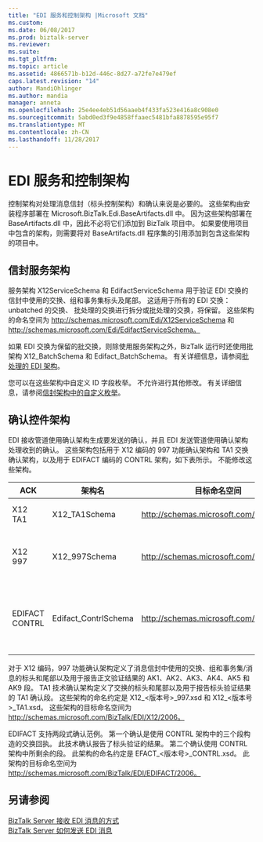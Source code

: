 ```yaml
---
title: "EDI 服务和控制架构 |Microsoft 文档"
ms.custom: 
ms.date: 06/08/2017
ms.prod: biztalk-server
ms.reviewer: 
ms.suite: 
ms.tgt_pltfrm: 
ms.topic: article
ms.assetid: 4866571b-b12d-446c-8d27-a72fe7e479ef
caps.latest.revision: "14"
author: MandiOhlinger
ms.author: mandia
manager: anneta
ms.openlocfilehash: 25e4ee4eb51d56aaeb4f433fa523e416a8c908e0
ms.sourcegitcommit: 5abd0ed3f9e4858ffaaec5481bfa8878595e95f7
ms.translationtype: MT
ms.contentlocale: zh-CN
ms.lasthandoff: 11/28/2017
---
```

# <a name="edi-service-and-control-schemas"></a>EDI 服务和控制架构
控制架构对处理消息信封（标头控制架构）和确认来说是必要的。 这些架构由安装程序部署在 Microsoft.BizTalk.Edi.BaseArtifacts.dll 中。 因为这些架构部署在 BaseArtifacts.dll 中，因此不必将它们添加到 BizTalk 项目中。 如果要使用项目中包含的架构，则需要将对 BaseArtifacts.dll 程序集的引用添加到包含这些架构的项目中。  
  
## <a name="envelope-service-schemas"></a>信封服务架构  
 服务架构 X12ServiceSchema 和 EdifactServiceSchema 用于验证 EDI 交换的信封中使用的交换、组和事务集标头及尾部。 这适用于所有的 EDI 交换： unbatched 的交换、 批处理的交换进行拆分或批处理的交换，将保留。 这些架构的命名空间为 http://schemas.microsoft.com/Edi/X12ServiceSchema 和 http://schemas.microsoft.com/Edi/EdifactServiceSchema。  
  
 如果 EDI 交换为保留的批交换，则除使用服务架构之外，BizTalk 运行时还使用批架构 X12_BatchSchema 和 Edifact_BatchSchema。 有关详细信息，请参阅[批处理的 EDI 架构](../core/edi-batch-schemas.md)。  
  
 您可以在这些架构中自定义 ID 字段枚举。 不允许进行其他修改。 有关详细信息，请参阅[信封架构中的自定义枚举](../core/customizing-enumerations-in-the-envelope-schema.md)。  
  
## <a name="acknowledgment-control-schemas"></a>确认控件架构  
 EDI 接收管道使用确认架构生成要发送的确认，并且 EDI 发送管道使用确认架构处理收到的确认。 这些架构包括用于 X12 编码的 997 功能确认架构和 TA1 交换确认架构，以及用于 EDIFACT 编码的 CONTRL 架构，如下表所示。 不能修改这些架构。  
  
|ACK|架构名|目标命名空间|Root|  
|---------|-----------------|----------------------|----------|  
|X12 TA1|X12_TA1Schema|http://schemas.microsoft.com/Edi/X12|TA1<br /><br /> X12_TA1_Root|  
|X12 997|X12_997Schema|http://schemas.microsoft.com/Edi/X12|ST<br /><br /> SE<br /><br /> X12_997_Root|  
|EDIFACT CONTRL|Edifact_ContrlSchema|http://schemas.microsoft.com/Edi/Edifact|Efact_Contrl_Root<br /><br /> UCD<br /><br /> UCM<br /><br /> UCS|  
  
 对于 X12 编码，997 功能确认架构定义了消息信封中使用的交换、组和事务集/消息的标头和尾部以及用于报告正文验证结果的 AK1、AK2、AK3、AK4、AK5 和 AK9 段。 TA1 技术确认架构定义了交换的标头和尾部以及用于报告标头验证结果的 TA1 确认段。 这些架构的命名约定是 X12_\<版本号\>_997.xsd 和 X12\_\<版本号\>_TA1.xsd。 这些架构的目标命名空间为 http://schemas.microsoft.com/BizTalk/EDI/X12/2006。  
  
 EDIFACT 支持两段式确认范例。 第一个确认是使用 CONTRL 架构中的三个段构造的交换回执。 此技术确认报告了标头验证的结果。 第二个确认使用 CONTRL 架构中所剩余的段。 此架构的命名约定是 EFACT_\<版本号\>_CONTRL.xsd。 此架构的目标命名空间为 http://schemas.microsoft.com/BizTalk/EDI/EDIFACT/2006。  
  
## <a name="see-also"></a>另请参阅  
 [BizTalk Server 接收 EDI 消息的方式](../core/how-biztalk-server-receives-edi-messages.md)   
 [BizTalk Server 如何发送 EDI 消息](../core/how-biztalk-server-sends-edi-messages.md)